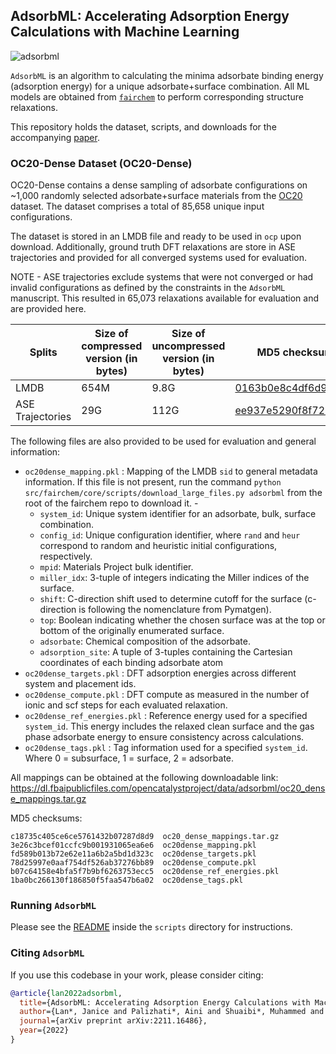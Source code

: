 ## AdsorbML: Accelerating Adsorption Energy Calculations with Machine Learning

![adsorbml](https://user-images.githubusercontent.com/45150244/213025581-498b459e-9077-42ac-84e1-65ef331555d2.png)

`AdsorbML` is an algorithm to calculating the minima adsorbate binding energy (adsorption energy) for a unique adsorbate+surface combination. All ML models are obtained from [`fairchem`](https://fair-chem.github.io/) to perform corresponding structure relaxations.

This repository holds the dataset, scripts, and downloads for the accompanying [paper](https://arxiv.org/abs/2211.16486).

### OC20-Dense Dataset (OC20-Dense)

OC20-Dense contains a dense sampling of adsorbate configurations on ~1,000 randomly selected adsorbate+surface materials from the [OC20](https://arxiv.org/abs/2010.09990) dataset. The dataset comprises a total of 85,658 unique input configurations.

The dataset is stored in an LMDB file and ready to be used in `ocp` upon download. Additionally, ground truth DFT relaxations are store in ASE trajectories and provided for all converged systems used for evaluation.

NOTE - ASE trajectories exclude systems that were not converged or had invalid configurations as defined by the constraints in the `AdsorbML` manuscript. This resulted in 65,073 relaxations available for evaluation and are provided here.


|Splits |Size of compressed version (in bytes)  |Size of uncompressed version (in bytes)    | MD5 checksum (download link)   |
|---    |---    |---    |---    |
|LMDB    |654M   |9.8G   | [0163b0e8c4df6d9c426b875a28d9178a](https://dl.fbaipublicfiles.com/opencatalystproject/data/adsorbml/oc20_dense_data.tar.gz)   |
|ASE Trajectories    |29G    |112G   | [ee937e5290f8f720c914dc9a56e0281f](https://dl.fbaipublicfiles.com/opencatalystproject/data/adsorbml/oc20_dense_trajectories.tar.gz)   |

The following files are also provided to be used for evaluation and general information:
* `oc20dense_mapping.pkl` : Mapping of the LMDB `sid` to general metadata information. If this file is not present, run the command `python src/fairchem/core/scripts/download_large_files.py adsorbml` from the root of the fairchem repo to download it. -
  * `system_id`: Unique system identifier for an adsorbate, bulk, surface combination.
  * `config_id`: Unique configuration identifier, where `rand` and `heur` correspond to random and heuristic initial configurations, respectively.
  * `mpid`: Materials Project bulk identifier.
  * `miller_idx`: 3-tuple of integers indicating the Miller indices of the surface.
  * `shift`: C-direction shift used to determine cutoff for the surface (c-direction is following the nomenclature from Pymatgen).
  * `top`: Boolean indicating whether the chosen surface was at the top or bottom of the originally enumerated surface.
  * `adsorbate`: Chemical composition of the adsorbate.
  * `adsorption_site`: A tuple of 3-tuples containing the Cartesian coordinates of each binding adsorbate atom
* `oc20dense_targets.pkl` :  DFT adsorption energies across different system and placement ids.
* `oc20dense_compute.pkl` :  DFT compute as measured in the number of ionic and scf steps for each evaluated relaxation.
* `oc20dense_ref_energies.pkl` : Reference energy used for a specified `system_id`. This energy includes the relaxed clean surface and the gas phase adsorbate energy to ensure consistency across calculations.
* `oc20dense_tags.pkl` : Tag information used for a specified `system_id`. Where 0 = subsurface, 1 = surface, 2 = adsorbate.

All mappings can be obtained at the following downloadable link: https://dl.fbaipublicfiles.com/opencatalystproject/data/adsorbml/oc20_dense_mappings.tar.gz

MD5 checksums:
```
c18735c405ce6ce5761432b07287d8d9  oc20_dense_mappings.tar.gz
3e26c3bcef01ccfc9b001931065ea6e6  oc20dense_mapping.pkl
fd589b013b72e62e11a6b2a5bd1d323c  oc20dense_targets.pkl
78d25997e0aaf754df526ab37276bb89  oc20dense_compute.pkl
b07c64158e4bfa5f7b9bf6263753ecc5  oc20dense_ref_energies.pkl
1ba0bc266130f186850f5faa547b6a02  oc20dense_tags.pkl
```

### Running `AdsorbML`

Please see the [README](adsorbml/scripts/README.md) inside the `scripts` directory for instructions.

### Citing `AdsorbML`

If you use this codebase in your work, please consider citing:

```bibtex
@article{lan2022adsorbml,
  title={AdsorbML: Accelerating Adsorption Energy Calculations with Machine Learning},
  author={Lan*, Janice and Palizhati*, Aini and Shuaibi*, Muhammed and Wood*, Brandon M and Wander, Brook and Das, Abhishek and Uyttendaele, Matt and Zitnick, C Lawrence and Ulissi, Zachary W},
  journal={arXiv preprint arXiv:2211.16486},
  year={2022}
}
```
